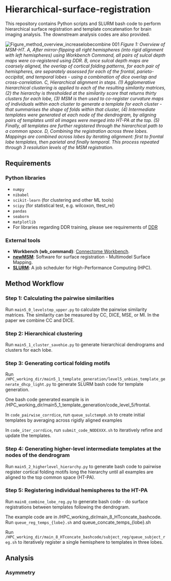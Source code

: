 # Hierarchical-surface-registration

This repository contains Python scripts and SLURM bash code to perform hierarchical surface registration and template concatenation for brain imaging analysis. The downstream analysis codes are also provided.

![‎Figure_method_overview_increaselobecombine ‎001](https://github.com/user-attachments/assets/79727233-467d-43a3-a897-62d68fc70801)
*Figure 1: Overview of MSM-HT. A, After mirror-flipping all right hemispheres (into rigid alignment with left hemispheres) using Workbench Command, all pairs of sulcal depth maps were co-registered using DDR. B, once sulcal depth maps are coarsely aligned, the overlap of cortical folding patterns, for each pair of hemispheres, are separately assessed for each of the frontal, parieto-occipital, and temporal lobes - using a combination of dice overlap and cross-correlation. C, Hierarchical alignment in steps. (1) Agglomerative hierarchical clustering is applied to each of the resulting similarity matrices, (2) the hierarchy is thresholded at the similarity score that returns thirty clusters for each lobe, (3) MSM is then used to co-register curvature maps of individuals within each cluster to generate a template for each cluster - that summarises the shape of folds within that cluster, (4) Intermediate templates were generated at each node of the dendrogram, by aligning pairs of templates until all images were merged into HT-PA at the top. (5) Finally, all templates are further registered through the hierarchical path to a common space. D, Combining the registration across three lobes. Mappings are combined across lobes by iterating alignment: first to frontal lobe templates, then parietal and finally temporal. This process repeated through 3 resolution levels of the MSM registration.*

## Requirements

### Python libraries
 - `numpy`
 - `nibabel`
 - `scikit-learn` (for clustering and other ML tools)
 - `scipy` (for statistical test, e.g. wilcoxon, ttest_rel)
 - `pandas`
 - `seaborn`
 - `matplotlib`
 - For libraries regarding DDR training, please see requirements of [DDR](https://github.com/mohamedasuliman/DDR)

### External tools
- **Workbench (wb_command)**: [Connectome Workbench](https://www.humanconnectome.org/software/connectome-workbench).
- **[newMSM](https://github.com/rbesenczi/newMSM)**: Software for surface registration - Multimodel Surface Mapping.
- **[SLURM](https://slurm.schedmd.com/overview.html)**: A job scheduler for High-Performance Computing (HPC).

## Method Workflow

### Step 1: Calculating the pairwise similarities
Run `main5_0_levelstep_upper.py` to calculate the pairwise similarity matrices. The similarity can be measured by CC, DICE, MSE, or  MI. In the paper we combine CC and DICE.

### Step 2: Hierarchical clustering
Run `main5_1_cluster_savehie.py` to generate hierarchical dendrograms and clusters for each lobe.

### Step 3: Generating cortical folding motifs
Run `/HPC_working_dir/main5_1_template_generation/level5_unbias_template_generate_dhcp_light.py` to generate SLURM bash code for template generation.

One bash code generated example is in /HPC_working_dir/main5_1_template_generation/code_level_5/frontal.

In `code_pairwise_corrdice`, run `queue_sulctemp0.sh` to create initial templates by averaging across rigidly aligned examples

In `code_iter_corrdice`, run `submit_code_NODEXXX.sh` to iteratively refine and update the templates. 

### Step 4: Generating higher-level intermediate templates at the nodes of the dendrogram
Run `main5_2_higherlevel_hierarchy.py` to generate bash code to pairwise register cortical folding motifs long the hierarchy until all examples are aligned to the top common space (HT-PA).

### Step 5: Registering individual hemispheres to the HT-PA
Run `main8_combine_lobe_reg.py` to generate bash code - do surface registrations between templates following the dendrogram.

The example code are in /HPC_working_dir/main_8_HTconcate_bashcode. Run `queue_reg_temps_{lobe}.sh` and queue_concate_temps_{lobe}.sh

Run `/HPC_working_dir/main_8_HTconcate_bashcode/subject_reg/queue_subject_reg.sh` to iteratively register a single hemisphere to templates in three lobes.

## Analysis

### Asymmetry





